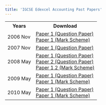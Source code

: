 ```yaml
---
title: 'IGCSE Edexcel Accounting Past Papers'
---
```


<table class="table table-pastpapers">
  <tbody>
  <tr>
    <th>Years</th>
    <th>Download</th>
  </tr>
  <tr>
    <td>2006 Nov</td>
    <td>
          <a href="https://www.dropbox.com/s/7272spvgpbka2fv/4305-01.pdf?dl=1">Paper 1 (Question Paper)</a><br/>
          <a href="https://www.dropbox.com/s/qykybw0zh63hjkm/4305_IGCSE_Accounting_msc_20070104.pdf?dl=1">Paper 1 (Mark Scheme)</a>
    </td>
  </tr>
  <tr>
    <td>2007 Nov</td>
    <td>
          <a href="https://www.dropbox.com/s/cl6dhoxezcvlswm/4305-01.pdf?dl=1">Paper 1 (Question Paper)</a>
    </td>
  </tr>
  <tr>
    <td>2008 May</td>
    <td>
          <a href="https://www.dropbox.com/s/h8ob3rw87yo0fis/4305-01.pdf?dl=1">Paper 1 (Question Paper)</a><br/>
          <a href="https://www.dropbox.com/s/ymd880kbi5jvwkk/4305-02.pdf?dl=1">Paper 2 (Question Paper)</a><br/>
          <a href="https://www.dropbox.com/s/ycwqucuusfkrhbd/4305_IGCSE_Accounting__msc_20080801.pdf?dl=1">Paper 1,2 (Mark Scheme)</a>
    </td>
  </tr>
  <tr>
    <td>2009 May</td>
    <td>
          <a href="https://www.dropbox.com/s/ygto2orcdz2kfek/4305-01%20Accounting.pdf?dl=1">Paper 1 (Question Paper)</a><br/>
          <a href="https://www.dropbox.com/s/5pv4bz32j48l281/4305_IGCSE_Accounting_msc_200907171.pdf?dl=1">Paper 1 (Mark Scheme)</a>
    </td>
  </tr>
  <tr>
    <td>2010 May</td>
    <td>
          <a href="https://www.dropbox.com/s/xtjoy8nxdb8akdi/4305_01_que_20100608.pdf?dl=1">Paper 1 (Question Paper)</a><br/>
          <a href="https://www.dropbox.com/s/s7079vn3ew84pn4/4305_IGCSE_Accounting_msc_200907171.pdf?dl=1">Paper 1 (Mark Scheme)</a>
    </td>
  </tr>
</tbody>
</table>
